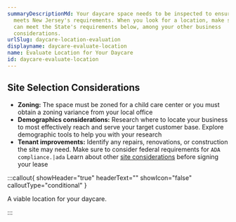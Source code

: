 ```yaml
---
summaryDescriptionMd: Your daycare space needs to be inspected to ensure it
  meets New Jersey's requirements. When you look for a location, make sure it
  can meet the State's requirements below, among your other business
  considerations.
urlSlug: daycare-location-evaluation
displayname: daycare-evaluate-location
name: Evaluate Location for Your Daycare
id: daycare-evaluate-location
---
```


## Site Selection Considerations

- **Zoning:** The space must be zoned for a child care center or you must obtain a zoning variance from your local office
- **Demographics considerations:** Research where to locate your business to most effectively reach and serve your target customer base. Explore demographic tools to help you with your research
- **Tenant improvements:** Identify any repairs, renovations, or construction the site may need. Make sure to consider federal requirements for `ADA compliance.|ada` Learn about other [site considerations](https://business.nj.gov/pages/leasing-tips) before signing your lease

:::callout{ showHeader="true" headerText="" showIcon="false" calloutType="conditional" }

A viable location for your daycare.

:::
